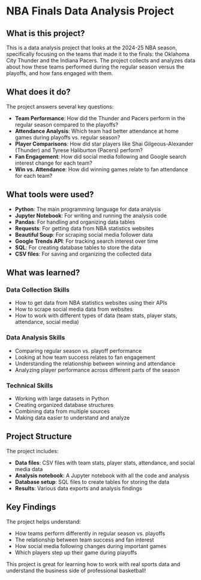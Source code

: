 # NBA Finals Data Analysis Project

## What is this project?

This is a data analysis project that looks at the 2024-25 NBA season, specifically focusing on the teams that made it to the finals: the Oklahoma City Thunder and the Indiana Pacers. The project collects and analyzes data about how these teams performed during the regular season versus the playoffs, and how fans engaged with them.

## What does it do?

The project answers several key questions:

- **Team Performance**: How did the Thunder and Pacers perform in the regular season compared to the playoffs?
- **Attendance Analysis**: Which team had better attendance at home games during playoffs vs. regular season?
- **Player Comparisons**: How did star players like Shai Gilgeous-Alexander (Thunder) and Tyrese Haliburton (Pacers) perform?
- **Fan Engagement**: How did social media following and Google search interest change for each team?
- **Win vs. Attendance**: How did winning games relate to fan attendance for each team?

## What tools were used?

- **Python**: The main programming language for data analysis
- **Jupyter Notebook**: For writing and running the analysis code
- **Pandas**: For handling and organizing data tables
- **Requests**: For getting data from NBA statistics websites
- **Beautiful Soup**: For scraping social media follower data
- **Google Trends API**: For tracking search interest over time
- **SQL**: For creating database tables to store the data
- **CSV files**: For saving and organizing the collected data

## What was learned?

### Data Collection Skills
- How to get data from NBA statistics websites using their APIs
- How to scrape social media data from websites
- How to work with different types of data (team stats, player stats, attendance, social media)

### Data Analysis Skills
- Comparing regular season vs. playoff performance
- Looking at how team success relates to fan engagement
- Understanding the relationship between winning and attendance
- Analyzing player performance across different parts of the season

### Technical Skills
- Working with large datasets in Python
- Creating organized database structures
- Combining data from multiple sources
- Making data easier to understand and analyze

## Project Structure

The project includes:
- **Data files**: CSV files with team stats, player stats, attendance, and social media data
- **Analysis notebook**: A Jupyter notebook with all the code and analysis
- **Database setup**: SQL files to create tables for storing the data
- **Results**: Various data exports and analysis findings

## Key Findings

The project helps understand:
- How teams perform differently in regular season vs. playoffs
- The relationship between team success and fan interest
- How social media following changes during important games
- Which players step up their game during playoffs

This project is great for learning how to work with real sports data and understand the business side of professional basketball!